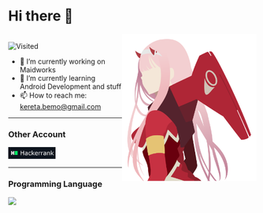 <h1>Hi there 👋</h1>

<img height="300" src="https://raw.githubusercontent.com/Unthrottled/Unthrottled/main/zero_two.svg" align="right"/><br>
![Visited](https://komarev.com/ghpvc/?username=Skainomi)
<!--
**Skainomi/Skainomi** is a ✨ _special_ ✨ repository because its `README.md` (this file) appears on your GitHub profile.

Here are some ideas to get you started:
-->
- 🔭 I’m currently working on Maidworks
- 🌱 I’m currently learning Android Development and stuff
- 📫 How to reach me: kereta.bemo@gmail.com
<!-- - 👯 I’m looking to collaborate on ... 
- 🤔 I’m looking for help with ...
- 💬 Ask me about ...

- 😄 Pronouns: ...
- ⚡ Fun fact: -->
-------------------------------------------------------------------------------------------------------------------------
<h3><b>Other Account</b></h3>
<a href="https://www.hackerrank.com/Kainomi" target="_blank"><img height="24em" src="HackerRank_Icon-1000px.png"></a>

-------------------------------------------------------------------------------------------------------------------------
<h3><b>Programming Language</b></h3>
<p>
<!--   <img height="180em" src="https://github-readme-stats.vercel.app/api/top-langs/?username=Skainomi&theme=dark"/> -->
  <img height="180em" src="https://github-readme-stats-eight-theta.vercel.app/api/top-langs/?username=Skainomi&layout=compact&langs_count=8&theme=dark"/>
<!--   <img height="180em" src="https://github-readme-stats.vercel.app/api?username=Skainomi&theme=dark"/> -->
  
</p>

